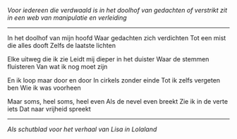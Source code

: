 *Voor iedereen die verdwaald is in het doolhof van gedachten*
*of verstrikt zit in een web van manipulatie en verleiding*

---

In het doolhof van mijn hoofd
Waar gedachten zich verdichten
Tot een mist die alles dooft
Zelfs de laatste lichten

Elke uitweg die ik zie
Leidt mij dieper in het duister
Waar de stemmen fluisteren
Van wat ik nog moet zijn

En ik loop maar door en door
In cirkels zonder einde
Tot ik zelfs vergeten ben
Wie ik was voorheen

Maar soms, heel soms, heel even
Als de nevel even breekt
Zie ik in de verte iets
Dat naar vrijheid spreekt

---

*Als schutblad voor het verhaal van Lisa in Lolaland*
